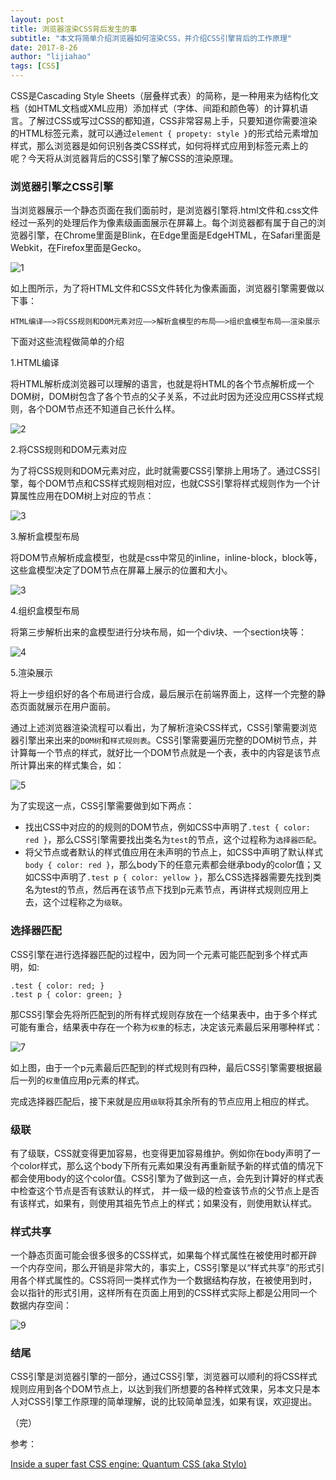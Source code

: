 ```yaml
---
layout: post
title: 浏览器渲染CSS背后发生的事
subtitle: "本文将简单介绍浏览器如何渲染CSS，并介绍CSS引擎背后的工作原理"
date: 2017-8-26
author: "lijiahao"
tags: [CSS]
---
```


CSS是Cascading Style Sheets（层叠样式表）的简称，是一种用来为结构化文档（如HTML文档或XML应用）添加样式（字体、间距和颜色等）的计算机语言。了解过CSS或写过CSS的都知道，CSS非常容易上手，只要知道你需要渲染的HTML标签元素，就可以通过`element { propety: style }`的形式给元素增加样式，那么浏览器是如何识别各类CSS样式，如何将样式应用到标签元素上的呢？今天将从浏览器背后的CSS引擎了解CSS的渲染原理。

<h3>浏览器引擎之CSS引擎</h3>

当浏览器展示一个静态页面在我们面前时，是浏览器引擎将.html文件和.css文件经过一系列的处理后作为像素级画面展示在屏幕上。每个浏览器都有属于自己的浏览器引擎，在Chrome里面是Blink，在Edge里面是EdgeHTML，在Safari里面是Webkit，在Firefox里面是Gecko。

![1](https://s1.simimg.com/2017/08/26/Q7aB.png)

如上图所示，为了将HTML文件和CSS文件转化为像素画面，浏览器引擎需要做以下事：

```
HTML编译——>将CSS规则和DOM元素对应——>解析盒模型的布局——>组织盒模型布局——渲染展示
```

下面对这些流程做简单的介绍

1.HTML编译

将HTML解析成浏览器可以理解的语言，也就是将HTML的各个节点解析成一个DOM树，DOM树包含了各个节点的父子关系，不过此时因为还没应用CSS样式规则，各个DOM节点还不知道自己长什么样。

![2](https://s1.simimg.com/2017/08/26/W35G.png)

2.将CSS规则和DOM元素对应

为了将CSS规则和DOM元素对应，此时就需要CSS引擎排上用场了。通过CSS引擎，每个DOM节点和CSS样式规则相对应，也就CSS引擎将样式规则作为一个计算属性应用在DOM树上对应的节点：

![3](https://s1.simimg.com/2017/08/26/W5Mn.png)

3.解析盒模型布局

将DOM节点解析成盒模型，也就是css中常见的inline，inline-block，block等，这些盒模型决定了DOM节点在屏幕上展示的位置和大小。

![3](https://s1.simimg.com/2017/08/26/WzJh.png)

4.组织盒模型布局

将第三步解析出来的盒模型进行分块布局，如一个div块、一个section块等：

![4](https://s1.simimg.com/2017/08/26/WVIH.png)

5.渲染展示

将上一步组织好的各个布局进行合成，最后展示在前端界面上，这样一个完整的静态页面就展示在用户面前。

通过上述浏览器渲染流程可以看出，为了解析渲染CSS样式，CSS引擎需要浏览器引擎出来出来的`DOM树`和`样式规则表`。CSS引擎需要遍历完整的DOM树节点，并计算每一个节点的样式，就好比一个DOM节点就是一个表，表中的内容是该节点所计算出来的样式集合，如：

![5](https://s1.simimg.com/2017/08/26/W05N.png)

为了实现这一点，CSS引擎需要做到如下两点：

- 找出CSS中对应的的规则的DOM节点，例如CSS中声明了`.test { color: red }`，那么CSS引擎需要找出类名为`test`的节点，这个过程称为`选择器匹配`。
- 将父节点或者默认的样式值应用在未声明的节点上，如CSS中声明了默认样式`body { color: red }`，那么body下的任意元素都会继承body的color值；又如CSS中声明了`.test p { color: yellow }`，那么CSS选择器需要先找到类名为test的节点，然后再在该节点下找到p元素节点，再讲样式规则应用上去，这个过程称之为`级联`。

<h3>选择器匹配</h3>

CSS引擎在进行选择器匹配的过程中，因为同一个元素可能匹配到多个样式声明，如:

```
.test { color: red; }
.test p { color: green; }
```

那CSS引擎会先将所匹配到的所有样式规则存放在一个结果表中，由于多个样式可能有重合，结果表中存在一个称为`权重`的标志，决定该元素最后采用哪种样式：

![7](https://s1.simimg.com/2017/08/26/WGQO.png)

如上图，由于一个p元素最后匹配到的样式规则有四种，最后CSS引擎需要根据最后一列的`权重`值应用p元素的样式。

完成选择器匹配后，接下来就是应用`级联`将其余所有的节点应用上相应的样式。

<h3>级联</h3>

有了级联，CSS就变得更加容易，也变得更加容易维护。例如你在body声明了一个color样式，那么这个body下所有元素如果没有再重新赋予新的样式值的情况下都会使用body的这个color值。CSS引擎为了做到这一点，会先到计算好的样式表中检查这个节点是否有该默认的样式， 并一级一级的检查该节点的父节点上是否有该样式，如果有，则使用其祖先节点上的样式；如果没有，则使用默认样式。

<h3>样式共享</h3>

一个静态页面可能会很多很多的CSS样式，如果每个样式属性在被使用时都开辟一个内存空间，那么开销是非常大的，事实上，CSS引擎是以“样式共享”的形式引用各个样式属性的。CSS将同一类样式作为一个数据结构存放，在被使用到时，会以指针的形式引用，这样所有在页面上用到的CSS样式实际上都是公用同一个数据内存空间：

![9](https://s1.simimg.com/2017/08/26/WsJR.png)

<h3>结尾</h3>

CSS引擎是浏览器引擎的一部分，通过CSS引擎，浏览器可以顺利的将CSS样式规则应用到各个DOM节点上，以达到我们所想要的各种样式效果，另本文只是本人对CSS引擎工作原理的简单理解，说的比较简单显浅，如果有误，欢迎提出。

（完）

参考：

[Inside a super fast CSS engine: Quantum CSS (aka Stylo)](https://hacks.mozilla.org/2017/08/inside-a-super-fast-css-engine-quantum-css-aka-stylo/)
